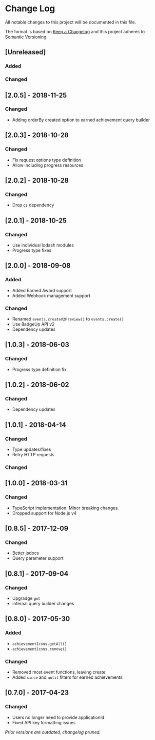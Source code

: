 # Change Log
All notable changes to this project will be documented in this file.

The format is based on [Keep a Changelog](http://keepachangelog.com/) and this project adheres to [Semantic Versioning](http://semver.org/).

## [Unreleased]
### Added

### Changed

## [2.0.5] - 2018-11-25
### Changed
- Adding orderBy created option to earned achievement query builder

## [2.0.3] - 2018-10-28
### Changed
- Fix request options type definition
- Allow including progress resources

## [2.0.2] - 2018-10-28
### Changed
- Drop `qs` dependency

## [2.0.1] - 2018-10-25
### Changed
- Use individual lodash modules
- Progress type fixes

## [2.0.0] - 2018-09-08
### Added
- Added Earned Award support
- Added Webhook management support

### Changed
- Renamed `events.createV2Preview()` to `events.create()`
- Use BadgeUp API v2
- Dependency updates

## [1.0.3] - 2018-06-03
### Changed
- Progress type definition fix

## [1.0.2] - 2018-06-02
### Changed
- Dependency updates

## [1.0.1] - 2018-04-14
### Changed
- Type updates/fixes
- Retry HTTP requests

### Changed
## [1.0.0] - 2018-03-31
### Changed
- TypeScript implementation. Minor breaking changes.
- Dropped support for Node.js v4

## [0.8.5] - 2017-12-09
### Changed
- Better jsdocs
- Query parameter support

## [0.8.1] - 2017-09-04
### Changed
- Upgradge `got`
- Internal query builder changes

## [0.8.0] - 2017-05-30
### Added
- `achievementIcons.getAll()`
- `achievementIcons.remove()`

### Changed
- Removed most event functions, leaving create
- Added `since` and `until` filters for earned achievements

## [0.7.0] - 2017-04-23

### Changed
- Users no longer need to provide applicationId
- Fixed API key formatting issues

*Prior versions are outdated, changelog pruned.*
